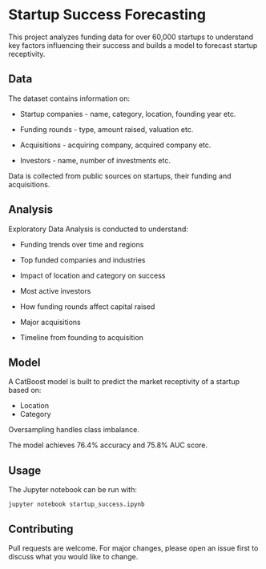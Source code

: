 # Startup Success Forecasting

This project analyzes funding data for over 60,000 startups to understand key factors influencing their success and builds a model to forecast startup receptivity. 

## Data

The dataset contains information on:

- Startup companies - name, category, location, founding year etc.

- Funding rounds - type, amount raised, valuation etc. 

- Acquisitions - acquiring company, acquired company etc.

- Investors - name, number of investments etc.

Data is collected from public sources on startups, their funding and acquisitions.

## Analysis

Exploratory Data Analysis is conducted to understand:

- Funding trends over time and regions

- Top funded companies and industries 

- Impact of location and category on success

- Most active investors

- How funding rounds affect capital raised 

- Major acquisitions 

- Timeline from founding to acquisition

## Model

A CatBoost model is built to predict the market receptivity of a startup based on:

- Location
- Category

Oversampling handles class imbalance.

The model achieves 76.4% accuracy and 75.8% AUC score.

## Usage

The Jupyter notebook can be run with:

```
jupyter notebook startup_success.ipynb
```

## Contributing

Pull requests are welcome. For major changes, please open an issue first to discuss what you would like to change.
